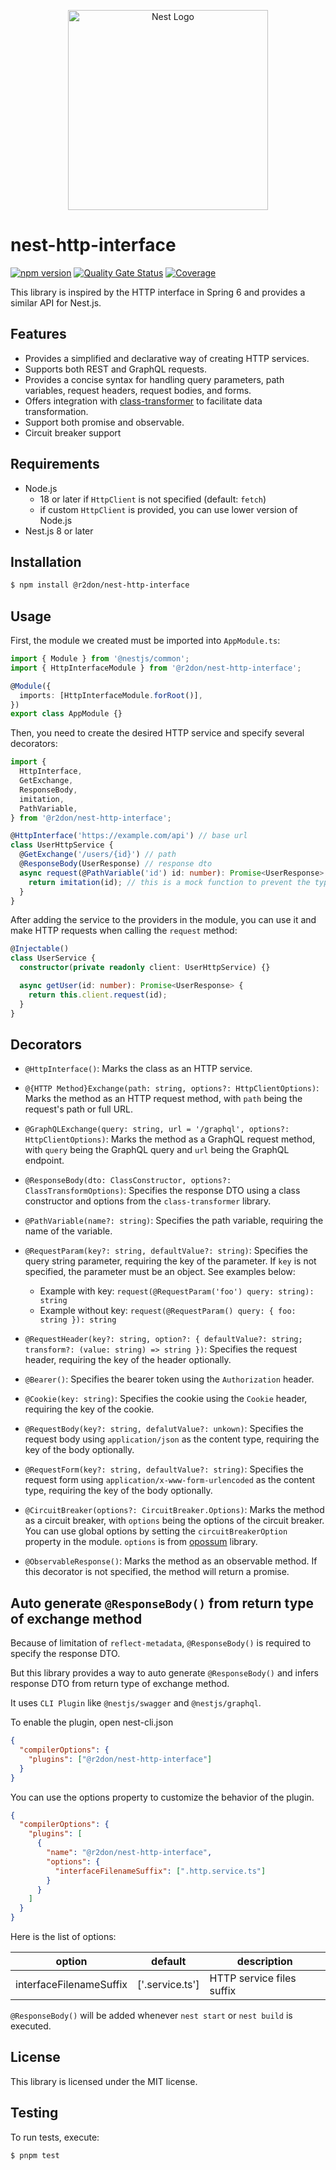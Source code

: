 <p align="center">
  <a href="https://nestjs.com"><img src="https://nestjs.com/img/logo_text.svg" alt="Nest Logo" width="320" /></a>
</p>

# nest-http-interface

[![npm version](https://badge.fury.io/js/@r2don%2Fnest-http-interface.svg)](https://badge.fury.io/js/@r2don%2Fnest-http-interface)
[![Quality Gate Status](https://sonarcloud.io/api/project_badges/measure?project=r2don_nest-http-interface&metric=alert_status)](https://sonarcloud.io/summary/new_code?id=r2don_nest-http-interface)
[![Coverage](https://sonarcloud.io/api/project_badges/measure?project=r2don_nest-http-interface&metric=coverage)](https://sonarcloud.io/summary/new_code?id=r2don_nest-http-interface)

This library is inspired by the HTTP interface in Spring 6 and provides a similar API for Nest.js.

## Features

- Provides a simplified and declarative way of creating HTTP services.
- Supports both REST and GraphQL requests.
- Provides a concise syntax for handling query parameters, path variables, request headers, request bodies, and forms.
- Offers integration with [class-transformer](https://github.com/typestack/class-transformer) to facilitate data
  transformation.
- Support both promise and observable.
- Circuit breaker support

## Requirements

- Node.js 
    - 18 or later if `HttpClient` is not specified (default: `fetch`)
    - if custom `HttpClient` is provided, you can use lower version of Node.js
- Nest.js 8 or later

## Installation

```bash
$ npm install @r2don/nest-http-interface
```

## Usage

First, the module we created must be imported into `AppModule.ts`:

```ts
import { Module } from '@nestjs/common';
import { HttpInterfaceModule } from '@r2don/nest-http-interface';

@Module({
  imports: [HttpInterfaceModule.forRoot()],
})
export class AppModule {}
```

Then, you need to create the desired HTTP service and specify several decorators:

```ts
import {
  HttpInterface,
  GetExchange,
  ResponseBody,
  imitation,
  PathVariable,
} from '@r2don/nest-http-interface';

@HttpInterface('https://example.com/api') // base url
class UserHttpService {
  @GetExchange('/users/{id}') // path
  @ResponseBody(UserResponse) // response dto
  async request(@PathVariable('id') id: number): Promise<UserResponse> {
    return imitation(id); // this is a mock function to prevent the type error
  }
}
```

After adding the service to the providers in the module, you can use it and make HTTP requests when calling
the `request` method:

```ts
@Injectable()
class UserService {
  constructor(private readonly client: UserHttpService) {}

  async getUser(id: number): Promise<UserResponse> {
    return this.client.request(id);
  }
}
```

## Decorators

- `@HttpInterface()`: Marks the class as an HTTP service.

- `@{HTTP Method}Exchange(path: string, options?: HttpClientOptions)`: Marks the method as an HTTP request method, with `path` being the request's
  path or full URL.

- `@GraphQLExchange(query: string, url = '/graphql', options?: HttpClientOptions)`: Marks the method as a GraphQL request method, with `query` being
  the GraphQL query and `url` being the GraphQL endpoint.

- `@ResponseBody(dto: ClassConstructor, options?: ClassTransformOptions)`: Specifies the response DTO using a class
  constructor and options from the `class-transformer` library.

- `@PathVariable(name?: string)`: Specifies the path variable, requiring the name of the variable.

- `@RequestParam(key?: string, defaultValue?: string)`: Specifies the query string parameter, requiring the key of the
  parameter. If `key` is not specified, the parameter must be an object. See examples below:

  - Example with key: `request(@RequestParam('foo') query: string): string`
  - Example without key: `request(@RequestParam() query: { foo: string }): string`

- `@RequestHeader(key?: string, option?: { defaultValue?: string; transform?: (value: string) => string })`: Specifies
  the request header, requiring the key of the header optionally.

- `@Bearer()`: Specifies the bearer token using the `Authorization` header.

- `@Cookie(key: string)`: Specifies the cookie using the `Cookie` header, requiring the key of the cookie.

- `@RequestBody(key?: string, defalutValue?: unkown)`: Specifies the request body using `application/json` as the
  content type, requiring the key of the body optionally.

- `@RequestForm(key?: string, defaultValue?: string)`: Specifies the request form
  using `application/x-www-form-urlencoded` as the content type, requiring the key of the body optionally.

- `@CircuitBreaker(options?: CircuitBreaker.Options)`: Marks the method as a circuit breaker, with `options` being the
  options of the circuit breaker. You can use global options by setting the `circuitBreakerOption` property in the module.
  `options` is from [opossum](https://www.npmjs.com/package/opossum) library.

- `@ObservableResponse()`: Marks the method as an observable method. If this decorator is not specified, the method will return
  a promise.

## Auto generate `@ResponseBody()` from return type of exchange method

Because of limitation of `reflect-metadata`, `@ResponseBody()` is required to specify the response DTO.

But this library provides a way to auto generate `@ResponseBody()` and infers response DTO from return type of exchange method.

It uses `CLI Plugin` like `@nestjs/swagger` and `@nestjs/graphql`.

To enable the plugin, open nest-cli.json

```json
{
  "compilerOptions": {
    "plugins": ["@r2don/nest-http-interface"]
  }
}
```

You can use the options property to customize the behavior of the plugin.

```json
{
  "compilerOptions": {
    "plugins": [
      {
        "name": "@r2don/nest-http-interface",
        "options": {
          "interfaceFilenameSuffix": [".http.service.ts"]
        }
      }
    ]
  }
}
```

Here is the list of options:

| option                  | default         | description               |
| ----------------------- | --------------- | ------------------------- |
| interfaceFilenameSuffix | ['.service.ts'] | HTTP service files suffix |

`@ResponseBody()` will be added whenever `nest start` or `nest build` is executed.

## License

This library is licensed under the MIT license.

## Testing

To run tests, execute:

```bash
$ pnpm test
```
